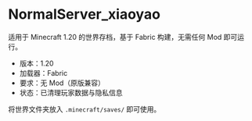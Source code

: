 # NormalServer_xiaoyao

适用于 Minecraft 1.20 的世界存档，基于 Fabric 构建，无需任何 Mod 即可运行。

- 版本：1.20  
- 加载器：Fabric  
- 要求：无 Mod（原版兼容）  
- 状态：已清理玩家数据与隐私信息  

将世界文件夹放入 `.minecraft/saves/` 即可使用。

